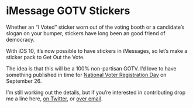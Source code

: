 # iMessage GOTV Stickers
Whether an “I Voted” sticker worn out of the voting booth or a candidate’s slogan on your bumper, stickers have long been an good friend of democracy.

With iOS 10, it’s now possible to have stickers in iMessages, so let’s make a sticker pack to Get Out the Vote.

The idea is that this will be a 100% non-partisan GOTV. I’d love to have something published in time for [National Voter Registration Day](http://nationalvoterregistrationday.org) on September 26. 

I’m still working out the details, but if you’re interested in contributing drop me a line here, [on Twitter](https://twitter.com/noahmanger), or [over email](mailto:noah.manger@gmail.com).